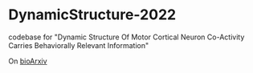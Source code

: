 # DynamicStructure-2022
codebase for "Dynamic Structure Of Motor Cortical Neuron Co-Activity Carries Behaviorally Relevant Information"

On [bioArxiv](https://doi.org/10.1101/2022.05.18.492501)

